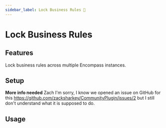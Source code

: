 ```yaml
---
sidebar_label: Lock Business Rules 🚧
---
```


<underconstruction />

# Lock Business Rules

## Features

Lock business rules across multiple Encompass instances.

## Setup

**More info needed** Zach I'm sorry, I know we opened an issue on GitHub for this https://github.com/zacksharkey/CommunityPlugin/issues/2 but I still don't understand what it is supposed to do.

## Usage
